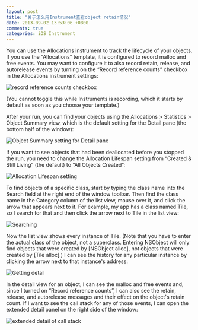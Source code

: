 ```yaml
---
layout: post
title: "关于怎么用Instrument查看object retain情况"
date: 2013-09-02 13:53:06 +0800
comments: true
categories: iOS Instrument
---
```

You can use the Allocations instrument to track the lifecycle of your objects. If you use the “Allocations” template, it is configured to record malloc and free events. You may want to configure it to also record retain, release, and autorelease events by turning on the “Record reference counts” checkbox in the Allocations instrument settings:

<img alt="record reference counts checkbox" src="http://i.stack.imgur.com/SotDR.png" />

(You cannot toggle this while Instruments is recording, which it starts by default as soon as you choose your template.)

After your run, you can find your objects using the Allocations > Statistics > Object Summary view, which is the default setting for the Detail pane (the bottom half of the window):

<img alt="Object Summary setting for Detail pane" src="http://i.stack.imgur.com/08ued.png" />

If you want to see objects that had been deallocated before you stopped the run, you need to change the Allocation Lifespan setting from “Created & Still Living” (the default) to “All Objects Created”:

<img alt="Allocation Lifespan setting" src="http://i.stack.imgur.com/4SVf2.png" />

To find objects of a specific class, start by typing the class name into the Search field at the right end of the window toolbar. Then find the class name in the Category column of the list view, mouse over it, and click the arrow that appears next to it. For example, my app has a class named Tile, so I search for that and then click the arrow next to Tile in the list view:

<img alt="Searching" src="http://i.stack.imgur.com/GtLnh.gif" />

Now the list view shows every instance of Tile. (Note that you have to enter the actual class of the object, not a superclass. Entering NSObject will only find objects that were created by [NSObject alloc], not objects that were created by [Tile alloc].) I can see the history for any particular instance by clicking the arrow next to that instance's address:

<img alt="Getting detail" src="http://i.stack.imgur.com/53Lou.gif" />

In the detail view for an object, I can see the malloc and free events and, since I turned on “Record reference counts”, I can also see the retain, release, and autorelease messages and their effect on the object's retain count. If I want to see the call stack for any of those events, I can open the extended detail panel on the right side of the window:

<img alt="extended detail of call stack" src="http://i.stack.imgur.com/KKrT1.gif" />